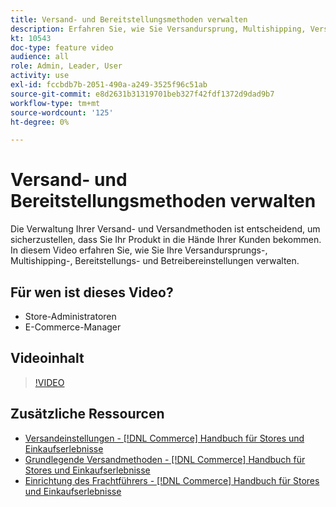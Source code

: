 ```yaml
---
title: Versand- und Bereitstellungsmethoden verwalten
description: Erfahren Sie, wie Sie Versandursprung, Multishipping, Versandgebühr und Anbietereinstellungen für Ihren Commerce-Store konfigurieren.
kt: 10543
doc-type: feature video
audience: all
role: Admin, Leader, User
activity: use
exl-id: fccbdb7b-2051-490a-a249-3525f96c51ab
source-git-commit: e8d2631b31319701beb327f42fdf1372d9dad9b7
workflow-type: tm+mt
source-wordcount: '125'
ht-degree: 0%

---
```


# Versand- und Bereitstellungsmethoden verwalten

Die Verwaltung Ihrer Versand- und Versandmethoden ist entscheidend, um sicherzustellen, dass Sie Ihr Produkt in die Hände Ihrer Kunden bekommen. In diesem Video erfahren Sie, wie Sie Ihre Versandursprungs-, Multishipping-, Bereitstellungs- und Betreibereinstellungen verwalten.

## Für wen ist dieses Video?

- Store-Administratoren
- E-Commerce-Manager

## Videoinhalt

>[!VIDEO](https://video.tv.adobe.com/v/343658?quality=12&learn=on)

## Zusätzliche Ressourcen

- [Versandeinstellungen - [!DNL Commerce] Handbuch für Stores und Einkaufserlebnisse](https://experienceleague.adobe.com/docs/commerce-admin/stores-sales/delivery/shipping-settings.html)
- [Grundlegende Versandmethoden - [!DNL Commerce] Handbuch für Stores und Einkaufserlebnisse](https://experienceleague.adobe.com/docs/commerce-admin/stores-sales/delivery/delivery.html#basic-delivery-methods)
- [Einrichtung des Frachtführers - [!DNL Commerce] Handbuch für Stores und Einkaufserlebnisse](https://experienceleague.adobe.com/docs/commerce-admin/stores-sales/delivery/shipping-carriers/carriers.html)
